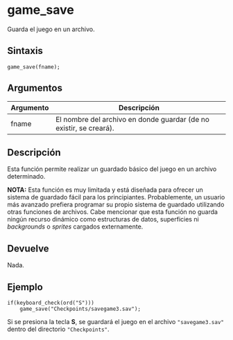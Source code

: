 # game_save

Guarda el juego en un archivo.

## Sintaxis

  
```gml  
game_save(fname);  
```  

## Argumentos

Argumento|Descripción|  
---|---|  
fname|El nombre del archivo en donde guardar (de no existir, se creará).|  

## Descripción

Esta función permite realizar un guardado básico del juego en un archivo determinado.  
  
**NOTA:** Esta función es muy limitada y está diseñada para ofrecer un sistema de guardado fácil para los principiantes. Probablemente, un usuario más avanzado prefiera programar su propio sistema de guardado utilizando otras funciones de archivos. Cabe mencionar que esta función no guarda ningún recurso dinámico como estructuras de datos, superficies ni _backgrounds_ o _sprites_ cargados externamente.

## Devuelve

Nada.

## Ejemplo

  
```gml  
if(keyboard_check(ord("S")))  
    game_save("Checkpoints/savegame3.sav");  
```  
Si se presiona la tecla **S**, se guardará el juego en el archivo `"savegame3.sav"` dentro del directorio `"Checkpoints"`.